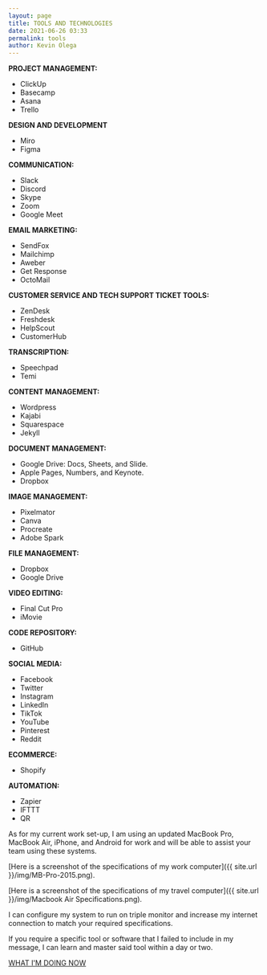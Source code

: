 ```yaml
--- 
layout: page
title: TOOLS AND TECHNOLOGIES
date: 2021-06-26 03:33
permalink: tools 
author: Kevin Olega 
--- 
```


**PROJECT MANAGEMENT:**

- ClickUp
- Basecamp 
- Asana
- Trello 

**DESIGN AND DEVELOPMENT**

- Miro
- Figma

**COMMUNICATION:**

- Slack
- Discord
- Skype
- Zoom
- Google Meet

**EMAIL MARKETING:**

- SendFox
- Mailchimp
- Aweber
- Get Response
- OctoMail

**CUSTOMER SERVICE AND TECH SUPPORT TICKET TOOLS:**

- ZenDesk
- Freshdesk
- HelpScout
- CustomerHub

**TRANSCRIPTION:**

- Speechpad
- Temi

**CONTENT MANAGEMENT:**

- Wordpress
- Kajabi
- Squarespace
- Jekyll

**DOCUMENT MANAGEMENT:**

- Google Drive: Docs, Sheets, and Slide.
- Apple Pages, Numbers, and Keynote.
- Dropbox

**IMAGE MANAGEMENT:**

- Pixelmator
- Canva
- Procreate
- Adobe Spark

**FILE MANAGEMENT:**

- Dropbox
- Google Drive

**VIDEO EDITING:**

- Final Cut Pro
- iMovie

**CODE REPOSITORY:**

- GitHub

**SOCIAL MEDIA:**

- Facebook
- Twitter
- Instagram
- LinkedIn
- TikTok
- YouTube
- Pinterest
- Reddit

**ECOMMERCE:**

- Shopify

**AUTOMATION:**

- Zapier
- IFTTT
- QR


As for my current work set-up, I am using an updated MacBook Pro, MacBook Air, iPhone, and Android for work and will be able to assist your team using these systems. 

[Here is a screenshot of the specifications of my work computer]({{ site.url }}/img/MB-Pro-2015.png).

[Here is a screenshot of the specifications of my travel computer]({{ site.url }}/img/Macbook Air Specifications.png).

I can configure my system to run on triple monitor and increase my internet connection to match your required specifications. 

If you require a specific tool or software that I failed to include in my message, I can learn and master said tool within a day or two.

<p><a href="https://olega.org/now"class="button">WHAT I'M DOING NOW</a></p>